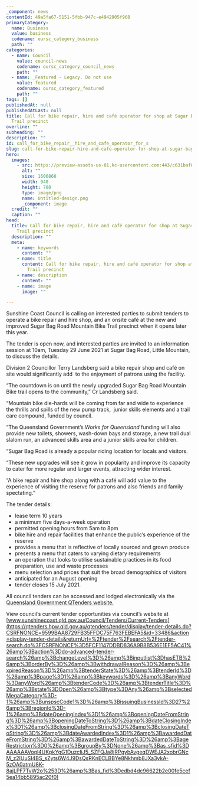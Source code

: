 ```yaml
---
_component: news
contentId: 49a5fa67-5151-5fbb-947c-e4942905f968
primaryCategory:
  name: Business
  value: business
  codename: oursc_category_business
  path: ""
categories:
  - name: Council
    value: council-news
    codename: oursc_category_council_news
    path: ""
  - name: _Featured - Legacy. Do not use
    value: featured
    codename: oursc_category_featured
    path: ""
tags: []
publishedAt: null
publishedAtLast: null
title: Call for bike repair, hire and café operator for shop at Sugar Bag Road
  Trail precinct
overline: ""
subheading: ""
description: ""
id: call_for_bike_repair__hire_and_cafe_operator_for_s
slug: call-for-bike-repair-hire-and-cafe-operator-for-shop-at-sugar-bag-road-trail-precinct
hero:
  images:
    - src: https://preview-assets-us-01.kc-usercontent.com:443/c631baf8-1b46-001f-580c-d0001b68b4a8/d7b18c56-6414-4b78-9630-60beed564d23/Untitled-design.png
      alt: ""
      size: 1606860
      width: 940
      height: 788
      type: image/png
      name: Untitled-design.png
      _component: image
  credit: ""
  caption: ""
head:
  title: Call for bike repair, hire and café operator for shop at Sugar Bag Road
    Trail precinct
  description: ""
  meta:
    - name: keywords
      content: ""
    - name: title
      content: Call for bike repair, hire and café operator for shop at Sugar Bag Road
        Trail precinct
    - name: description
      content: ""
    - name: image
      image: ""

---
```

Sunshine Coast Council is calling on interested parties to submit tenders to operate a bike repair and hire shop, and an onsite café at the new and improved Sugar Bag Road Mountain Bike Trail precinct when it opens later this year.

The tender is open now, and interested parties are invited to an information session at 10am, Tuesday 29 June 2021 at Sugar Bag Road, Little Mountain, to discuss the details.

Division 2 Councillor Terry Landsberg said a bike repair shop and café on site would significantly add  to the enjoyment of patrons using the facility.

“The countdown is on until the newly upgraded Sugar Bag Road Mountain Bike trail opens to the community,” Cr Landsberg said.

“Mountain bike die-hards will be coming from far and wide to experience the thrills and spills of the new pump track,  junior skills elements and a trail care compound, funded by council.

“The Queensland Government’s *Works for Queensland* funding will also provide new toilets, showers, wash-down bays and storage, a new trail dual slalom run, an advanced skills area and a junior skills area for children.

“Sugar Bag Road is already a popular riding location for locals and visitors.

“These new upgrades will see it grow in popularity and improve its capacity to cater for more regular and larger events, attracting wider interest.

“A bike repair and hire shop along with a café will add value to the experience of visiting the reserve for patrons and also friends and family spectating.”

The tender details:

*   lease term 10 years
*   a minimum five days-a-week operation
*   permitted opening hours from 5am to 8pm
*   bike hire and repair facilities that enhance the public’s experience of the reserve
*   provides a menu that is reflective of locally sourced and grown produce
*   presents a menu that caters to varying dietary requirements 
*   an operation that looks to utilise sustainable practices in its food preparation, use and waste processes
*   menu selection and prices that suit the broad demographics of visitors
*   anticipated for an August opening
*   tender closes 15 July 2021.

All council tenders can be accessed and lodged electronically via the [Queensland Government QTenders website.](https://qtenders.hpw.qld.gov.au/qtenders/tender/display/tender-details.do?CSRFNONCE=9599BAA8729FB35FFDC75F763FEBEFA5&id=33486&action=display-tender-details&returnUrl=%2Ftender%2Fsearch%2Ftender-search.do%3FCSRFNONCE%3D5FCF1147DDBD836A9B8B536E1EF5AC41%26amp%3Baction%3Ddo-advanced-tender-search%26amp%3BchangeLevel%3D%26amp%3Binputlist%3DhasETB%26amp%3BorderBy%3D%26amp%3BwithdrawalReason%3D%26amp%3BexpiredReason%3D%26amp%3BtenderState%3D%26amp%3BtenderId%3D%26amp%3Bpage%3D1%26amp%3Bkeywords%3D%26amp%3BanyWord%3DanyWord%26amp%3BtenderCode%3D%26amp%3BtenderTitle%3D%26amp%3Bstate%3DOpen%26amp%3Btype%3DAny%26amp%3BselectedMegaCategory%3D-1%26amp%3BunspscCode1%3D%26amp%3BissuingBusinessId%3D27%26amp%3BregionId%3D-1%26amp%3BdateOpeningIndex%3D1%26amp%3BopeningDateFromString%3D%26amp%3BopeningDateToString%3D%26amp%3BdateClosingIndex%3D1%26amp%3BclosingDateFromString%3D%26amp%3BclosingDateToString%3D%26amp%3BdateAwardedIndex%3D1%26amp%3BawardedDateFromString%3D%26amp%3BawardedDateToString%3D%26amp%3BageRestriction%3D0%26amp%3BgroupBy%3DNone%26amp%3Bas_sfid%3DAAAAAAVoql4UKpkYgG1DuzcIiJ5_SZFQJa8jRPgybAvgeqDWEJA2xobrGNcM_z2IUuSI4BS_sZyts6W4J9DsQsRKnECLBBYe8Nkhmb8JXa3vkA-5zOA0atmU8K-8ajLPF7TvW2o%253D%26amp%3Bas_fid%3Dedbd4dc96622b2e00fe5cef5ea14bb5895ac20f0)


View council’s current tender opportunities via council’s website at [www.sunshinecoast.qld.gov.au/Council/Tenders/Current-Tenders](https://qtenders.hpw.qld.gov.au/qtenders/tender/display/tender-details.do?CSRFNONCE=9599BAA8729FB35FFDC75F763FEBEFA5&id=33486&action=display-tender-details&returnUrl=%2Ftender%2Fsearch%2Ftender-search.do%3FCSRFNONCE%3D5FCF1147DDBD836A9B8B536E1EF5AC41%26amp%3Baction%3Ddo-advanced-tender-search%26amp%3BchangeLevel%3D%26amp%3Binputlist%3DhasETB%26amp%3BorderBy%3D%26amp%3BwithdrawalReason%3D%26amp%3BexpiredReason%3D%26amp%3BtenderState%3D%26amp%3BtenderId%3D%26amp%3Bpage%3D1%26amp%3Bkeywords%3D%26amp%3BanyWord%3DanyWord%26amp%3BtenderCode%3D%26amp%3BtenderTitle%3D%26amp%3Bstate%3DOpen%26amp%3Btype%3DAny%26amp%3BselectedMegaCategory%3D-1%26amp%3BunspscCode1%3D%26amp%3BissuingBusinessId%3D27%26amp%3BregionId%3D-1%26amp%3BdateOpeningIndex%3D1%26amp%3BopeningDateFromString%3D%26amp%3BopeningDateToString%3D%26amp%3BdateClosingIndex%3D1%26amp%3BclosingDateFromString%3D%26amp%3BclosingDateToString%3D%26amp%3BdateAwardedIndex%3D1%26amp%3BawardedDateFromString%3D%26amp%3BawardedDateToString%3D%26amp%3BageRestriction%3D0%26amp%3BgroupBy%3DNone%26amp%3Bas_sfid%3DAAAAAAVoql4UKpkYgG1DuzcIiJ5_SZFQJa8jRPgybAvgeqDWEJA2xobrGNcM_z2IUuSI4BS_sZyts6W4J9DsQsRKnECLBBYe8Nkhmb8JXa3vkA-5zOA0atmU8K-8ajLPF7TvW2o%253D%26amp%3Bas_fid%3Dedbd4dc96622b2e00fe5cef5ea14bb5895ac20f0)
